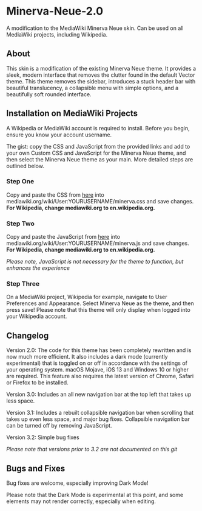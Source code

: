# Minerva-Neue-2.0
A modification to the MediaWiki Minerva Neue skin. Can be used on all MediaWiki projects, including Wikipedia.

## About
This skin is a modification of the existing Minerva Neue theme. It provides a sleek, modern interface that removes the clutter found in the default Vector theme. This theme removes the sidebar, introduces a stuck header bar with beautiful translucency, a collapsible menu with simple options, and a beautifully soft rounded interface.

## Installation on MediaWiki Projects
A Wikipedia or MediaWiki account is required to install. Before you begin, ensure you know your account username.

The gist: copy the CSS and JavaScript from the provided links and add to your own Custom CSS and JavaScript for the Minerva Neue theme, and then select the Minerva Neue theme as your main. More detailed steps are outlined below.

### Step One
Copy and paste the CSS from [here](https://github.com/nathanielsorochan/Minerva-Neue-2.0/blob/master/minerva.css) into mediawiki.org/wiki/User:YOURUSERNAME/minerva.css and save changes. **For Wikipedia, change mediawiki.org to en.wikipedia.org.**

### Step Two
Copy and paste the JavaScript from [here](https://github.com/nathanielsorochan/Minerva-Neue-2.0/blob/master/minerva.js) into mediawiki.org/wiki/User:YOURUSERNAME/minerva.js and save changes. **For Wikipedia, change mediawiki.org to en.wikipedia.org.**

*Please note, JavaScript is not necessary for the theme to function, but enhances the experience*

### Step Three
On a MediaWiki project, Wikipedia for example, navigate to User Preferences and Appearance. Select Minerva Neue as the theme, and then press save! Please note that this theme will only display when logged into your Wikipedia account.

## Changelog
Version 2.0: The code for this theme has been completely rewritten and is now much more efficient. It also includes a dark mode (currently experimental) that is toggled on or off in accordance with the settings of your operating system. macOS Mojave, iOS 13 and Windows 10 or higher are required. This feature also requires the latest version of Chrome, Safari or Firefox to be installed. 

Version 3.0: Includes an all new navigation bar at the top left that takes up less space.

Version 3.1: Includes a rebuilt collapsible navigation bar when scrolling that takes up even less space, and major bug fixes. Collapsible navigation bar can be turned off by removing JavaScript.

Version 3.2: Simple bug fixes

*Please note that versions prior to 3.2 are not documented on this git*

## Bugs and Fixes
Bug fixes are welcome, especially improving Dark Mode!

Please note that the Dark Mode is experimental at this point, and some elements may not render correctly, especially when editing.


